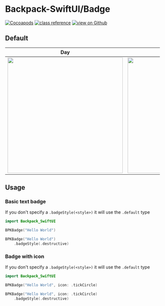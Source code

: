 # Backpack-SwiftUI/Badge

[![Cocoapods](https://img.shields.io/cocoapods/v/Backpack-SwiftUI.svg?style=flat)](hhttps://cocoapods.org/pods/Backpack-SwiftUI)
[![class reference](https://img.shields.io/badge/Class%20reference-iOS-blue)](https://backpack.github.io/ios/versions/latest/swiftui/Structs/BPKBadge.html)
[![view on Github](https://img.shields.io/badge/Source%20code-GitHub-lightgrey)](https://github.com/backpack/ios/tree/main/Backpack-SwiftUI/Badge)

## Default

| Day | Night |
| --- | --- |
| <img src="https://raw.githubusercontent.com/backpack/ios/main/screenshots/iPhone-swiftui_badge___default_lm.png" alt="" width="375" /> |<img src="https://raw.githubusercontent.com/backpack/ios/main/screenshots/iPhone-swiftui_badge___default_dm.png" alt="" width="375" /> |
 
## Usage

### Basic text badge
If you don't specify a `.badgeStyle(<style>)` it will use the `.default` type

```swift
import Backpack_SwiftUI

BPKBadge("Hello World")

BPKBadge("Hello World")
    .badgeStyle(.destructive)
```

### Badge with icon
If you don't specify a `.badgeStyle(<style>)` it will use the `.default` type

```swift
import Backpack_SwiftUI

BPKBadge("Hello World", icon: .tickCircle)

BPKBadge("Hello World", icon: .tickCircle)
    .badgeStyle(.destructive)
```